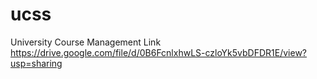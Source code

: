 # ucss
University Course Management
Link https://drive.google.com/file/d/0B6FcnlxhwLS-czloYk5vbDFDR1E/view?usp=sharing
